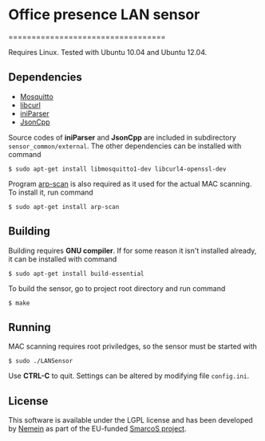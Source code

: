 # Office presence LAN sensor
==================================

Requires Linux. Tested with Ubuntu 10.04 and Ubuntu 12.04.

## Dependencies
* [Mosquitto](http://mosquitto.org/)
* [libcurl](http://curl.haxx.se/libcurl/)
* [iniParser](http://ndevilla.free.fr/iniparser/)
* [JsonCpp](http://jsoncpp.sourceforge.net/)

Source codes of **iniParser** and **JsonCpp** are included in subdirectory `sensor_common/external`. The other dependencies can be installed with command

    $ sudo apt-get install libmosquitto1-dev libcurl4-openssl-dev

Program [arp-scan](http://www.nta-monitor.com/tools-resources/security-tools/arp-scan) is also required as it used for the actual MAC scanning. To install it, run command
    
    $ sudo apt-get install arp-scan
    
## Building
Building requires **GNU compiler**. If for some reason it isn't installed already, it can be installed with command

    $ sudo apt-get install build-essential
    
To build the sensor, go to project root directory and run command

    $ make

## Running
MAC scanning requires root priviledges, so the sensor must be started with

    $ sudo ./LANSensor
    
Use **CTRL-C** to quit. Settings can be altered by modifying file `config.ini`.

## License
This software is available under the LGPL license and has been developed by [Nemein](http://nemein.com) as part of the EU-funded [SmarcoS project](http://smarcos-project.eu/).
